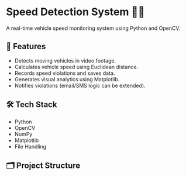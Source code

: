 # Speed Detection System 🚗💨

A real-time vehicle speed monitoring system using Python and OpenCV.

## 📌 Features
- Detects moving vehicles in video footage.
- Calculates vehicle speed using Euclidean distance.
- Records speed violations and saves data.
- Generates visual analytics using Matplotlib.
- Notifies violations (email/SMS logic can be extended).

## 🛠️ Tech Stack
- Python
- OpenCV
- NumPy
- Matplotlib
- File Handling

## 🗂️ Project Structure

